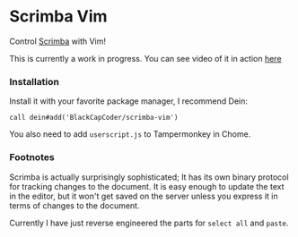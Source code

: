 # Scrimba Vim
Control [Scrimba](https://scrimba.com/) with Vim!


This is currently a work in progress. You can see video of it in action [here](https://youtu.be/EHFpQirzt18)

### Installation

Install it with your favorite package manager, I recommend Dein:

    call dein#add('BlackCapCoder/scrimba-vim')

You also need to add `userscript.js` to Tampermonkey in Chome.

### Footnotes
Scrimba is actually surprisingly sophisticated; It has its own binary protocol for tracking changes to the document. It is easy enough to update the text in the editor, but it won't get saved on the server unless you express it in terms of changes to the document.

Currently I have just reverse engineered the parts for `select all` and `paste`.
